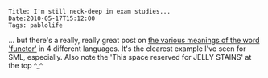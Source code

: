     Title: I'm still neck-deep in exam studies...
    Date:2010-05-17T15:12:00
    Tags: pablolife

... but there's a really, really great post on [the various meanings of the word 
'functor'][1] in 4 different languages.  It's the clearest example I've
seen for SML, especially. Also note the 'This space reserved for JELLY STAINS'
at the top ^_^


   [1]: http://catonmat.net/blog/on-functors
